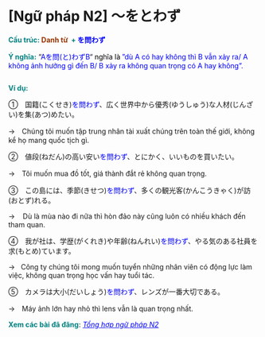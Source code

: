 # [Ngữ pháp N2] 〜をとわず
<div class="entry-content">
<p><strong><span style="color: #008080;">Cấu trúc: </span><span style="color: #993300;">Danh từ </span><span style="color: #008080;"> + <span style="color: #0000ff;">を</span></span><span style="color: #0000ff;">問わず</span></strong></p>
<p><strong><span style="color: #008080;">Ý nghĩa:</span></strong> “<span style="color: #0000ff;">Aを問(と)わずB</span>“<span style="color: #0000ff;"><span style="color: #000000;"> nghĩa là</span></span><strong><span style="color: #0000ff;"> </span></strong><span style="color: #0000ff;">”dù A có hay không thì B vẫn xảy ra/ A không ảnh hưởng gì đến B/ B xảy ra không quan trọng có A hay không”.</span></p>
<p><ins class="adsbygoogle adslot_1" data-ad-client="ca-pub-2233580070484357" data-ad-slot="4413057825" style="display: inline-block;"></ins><br/>
<script>// <![CDATA[ (adsbygoogle = window.adsbygoogle || []).push({}); // ]]&gt;</script></p>
<p><strong><span style="color: #008080;">Ví dụ:</span></strong></p>
<p>①　国籍(こくせき)<span style="color: #0000ff;">を問わず</span>、広く世界中から優秀(ゆうしゅう)な人材(じんざい)を集(あつ)めたい。</p>
<p>→　Chúng tôi muốn tập trung nhân tài xuất chúng trên toàn thế giới, không kể họ mang quốc tịch gì.</p>
<p>②　値段(ねだん)の高い安い<span style="color: #0000ff;">を問わず</span>、とにかく、いいものを買いたい。</p>
<p>→　Tôi muốn mua đồ tốt, giá thành đắt rẻ không quan trọng.</p>
<p>③　この島には、季節(きせつ)<span style="color: #0000ff;">を問わず</span>、多くの観光客(かんこうきゃく)が訪(おとず)れる。</p>
<p>→    Dù là mùa nào đi nữa thì hòn đảo này cũng luôn có nhiều khách đến tham quan.</p>
<p>④　我が社は、学歴(がくれき)や年齢(ねんれい)<span style="color: #0000ff;">を問わず</span>、やる気のある社員を求(もとめ)ています。</p>
<p>→   Công ty chúng tôi mong muốn tuyển những nhân viên có động lực làm việc, không quan trọng học vấn hay tuổi tác.</p>
<p>⑤　カメラは大小(だいしょう)<span style="color: #0000ff;">を問わず</span>、レンズが一番大切である。</p>
<p>→　Máy ảnh lớn hay nhỏ thì lens vẫn là quan trọng nhất.</p>
<p><strong><span style="color: #008080;">Xem các bài đã đăng</span></strong>: <span style="color: #0000ff;"><em><a href="https://bikae.net/ngu-phap/tong-hop-ngu-phap-n2/" style="color: #0000ff;" target="_blank">Tổng hợp ngữ pháp N2</a></em></span></p>

</div>